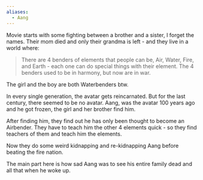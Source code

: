 ```yaml
---
aliases:
  - Aang
---
```

Movie starts with some fighting between a brother and a sister, I forget the names. Their mom died and only their grandma is left - and they live in a world where:

>There are 4 benders of elements that people can be, Air, Water, Fire, and Earth - each one can do special things with their element. The 4 benders used to be in harmony, but now are in war.

The girl and the boy are both Waterbenders btw.

In every single generation, the avatar gets reincarnated. But for the last century, there seemed to be no avatar. Aang, was the avatar 100 years ago and he got frozen, the girl and her brother find him.

After finding him, they find out he has only been thought to become an Airbender. They have to teach him the other 4 elements quick - so they find teachers of them and teach him the elements.

Now they do some weird kidnapping and re-kidnapping Aang before beating the fire nation.

The main part here is how sad Aang was to see his entire family dead and all that when he woke up.